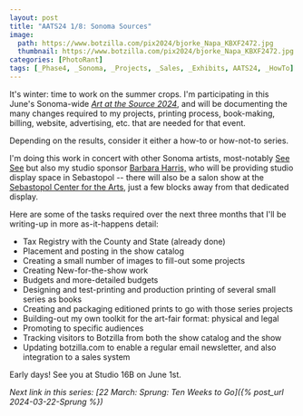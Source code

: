 ```yaml
---
layout: post
title: "AATS24 1/8: Sonoma Sources"
image:
  path: https://www.botzilla.com/pix2024/bjorke_Napa_KBXF2472.jpg
  thumbnail: https://www.botzilla.com/pix2024/bjorke_Napa_KBXF2472.jpg
categories: [PhotoRant]
tags: [_Phase4, _Sonoma, _Projects, _Sales, _Exhibits, AATS24, _HowTo]
---
```


It's winter: time to work on the summer crops. I'm participating in this June's Sonoma-wide [_Art at the Source 2024_](https://www.artatthesource.org/), and will be documenting the many changes required to my projects, printing process, book-making, billing, website, advertising, etc. that are needed for that event.

Depending on the results, consider it either a how-to or how-not-to series.

<!--more-->

I'm doing this work in concert with other Sonoma artists, most-notably [See See](https://seeseelo.com) but also my studio sponsor [Barbara Harris,](https://www.instagram.com/barbaraharris_designs/) who will be providing studio display space in Sebastopol -- there will also be a salon show at the [Sebastopol Center for the Arts](https://www.sebarts.org/), just a few blocks away from that dedicated display.

Here are some of the tasks required over the next three months that I'll be writing-up in more as-it-happens detail:

* Tax Registry with the County and State (already done)
* Placement and posting in the show catalog
* Creating a small number of images to fill-out some projects
* Creating New-for-the-show work
* Budgets and more-detailed budgets
* Designing and test-printing and production printing of several small series as books
* Creating and packaging editioned prints to go with those series projects
* Building-out my own toolkit for the art-fair format: physical and legal
* Promoting to specific audiences
* Tracking visitors to Botzilla from both the show catalog and the show
* Updating botzilla.com to enable a regular email newsletter, and also integration to a sales system

Early days! See you at Studio 16B on June 1st.

_Next link in this series: [22 March: Sprung: Ten Weeks to Go]({% post_url 2024-03-22-Sprung %})_
